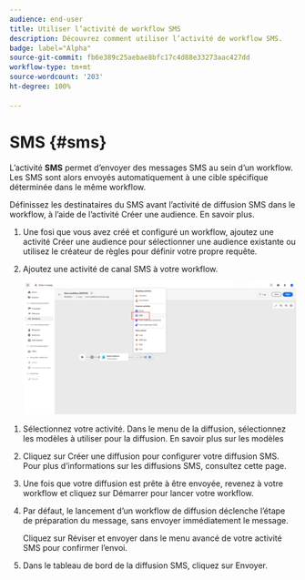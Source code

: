 ```yaml
---
audience: end-user
title: Utiliser l’activité de workflow SMS
description: Découvrez comment utiliser l’activité de workflow SMS.
badge: label="Alpha"
source-git-commit: fb6e389c25aebae8bfc17c4d88e33273aac427dd
workflow-type: tm+mt
source-wordcount: '203'
ht-degree: 100%

---
```



# SMS {#sms}

L’activité **SMS** permet d’envoyer des messages SMS au sein d’un workflow. Les SMS sont alors envoyés automatiquement à une cible spécifique déterminée dans le même workflow.

Définissez les destinataires du SMS avant l’activité de diffusion SMS dans le workflow, à l’aide de l’activité Créer une audience. En savoir plus.

1. Une fosi que vous avez créé et configuré un workflow, ajoutez une activité Créer une audience pour sélectionner une audience existante ou utilisez le créateur de règles pour définir votre propre requête.

1. Ajoutez une activité de canal SMS à votre workflow.

   ![](../assets/activity-sms-1.png)
<!--
1. Select the Type of delivery:

    * Single delivery: Choose this option if you want the SMS to be sent only once. You have the flexibility to choose whether or not to include an outbound transition from this activity.

    * Recurring delivery: Choose this option if you want the SMS to be sent multiple times based on a defined frequency. The frequency can be configured using a Scheduler activity, allowing you to schedule the SMS to be sent at regular intervals.
-->

1. Sélectionnez votre activité. Dans le menu de la diffusion, sélectionnez les modèles à utiliser pour la diffusion. En savoir plus sur les modèles

1. Cliquez sur Créer une diffusion pour configurer votre diffusion SMS. Pour plus d’informations sur les diffusions SMS, consultez cette page.

1. Une fois que votre diffusion est prête à être envoyée, revenez à votre workflow et cliquez sur Démarrer pour lancer votre workflow.

1. Par défaut, le lancement d’un workflow de diffusion déclenche l’étape de préparation du message, sans envoyer immédiatement le message.

   Cliquez sur Réviser et envoyer dans le menu avancé de votre activité SMS pour confirmer l’envoi.

1. Dans le tableau de bord de la diffusion SMS, cliquez sur Envoyer.
